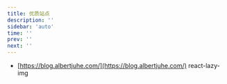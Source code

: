 ```yaml
---
title: 优质站点
description: ''
sidebar: 'auto'
time: ''
prev: ''
next: ''
---
```


+ [https://blog.albertjuhe.com/](https://blog.albertjuhe.com/) react-lazy-img